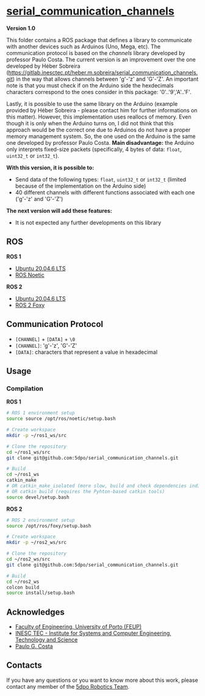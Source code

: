 # [serial_communication_channels](https://github.com/5dpo/serial_communication_channels)

**Version 1.0**

This folder contains a ROS package that defines a library to communicate with
another devices such as Arduinos (Uno, Mega, etc). The communication protocol is
based on the _channels_ library developed by professor Paulo Costa. The current
version is an improvement over the one developed by Héber Sobreira
(https://gitlab.inesctec.pt/heber.m.sobreira/serial_communication_channels.git)
in the way that allows channels between 'g'-'z' and 'G'-'Z'. An important note
is that you must check if on the Arduino side the hexdecimals characters
correspond to the ones consider in this package: '0'..'9','A'..'F'.

Lastly, it is possible to use the same library on the Arduino (example provided
by Héber Sobreira - please contact him for further informations on this matter).
However, this implementation uses reallocs of memory. Even though it is only 
when the Arduino turns on, I did not think that this approach would be the
correct one due to Arduinos do not have a proper memory management system. So,
the one used on the Arduino is the same one developed by professor Paulo Costa.
**Main disadvantage:** the Arduino only interprets fixed-size packets
(specifically, 4 bytes of data: `float`, `uint32_t` or `int32_t`).

**With this version, it is possible to:**

- Send data of the following types: `float`, `uint32_t` or `int32_t`
  (limited because of the implementation on the Arduino side)
- 40 different channels with different functions associated with each one
  ('g'-'z' and 'G'-'Z')

**The next version will add these features:**

- It is not expected any further developments on this library

## ROS

**ROS 1**

- [Ubuntu 20.04.6 LTS](https://releases.ubuntu.com/focal/)
- [ROS Noetic](https://wiki.ros.org/noetic)

**ROS 2**

- [Ubuntu 20.04.6 LTS](https://releases.ubuntu.com/focal/)
- [ROS 2 Foxy](https://docs.ros.org/en/foxy/)

## Communication Protocol

- `[CHANNEL]` + `[DATA]` + `\0`
- `[CHANNEL]`: 'g'-'z', 'G'-'Z'
- `[DATA]`: characters that represent a value in hexadecimal

## Usage

### Compilation

**ROS 1**

```sh
# ROS 1 environment setup
source source /opt/ros/noetic/setup.bash

# Create workspace
mkdir -p ~/ros1_ws/src

# Clone the repository
cd ~/ros1_ws/src
git clone git@github.com:5dpo/serial_communication_channels.git

# Build
cd ~/ros1_ws
catkin_make
# OR catkin_make_isolated (more slow, build and check dependencies individually)
# OR catkin build (requires the Pyhton-based catkin tools)
source devel/setup.bash
```

**ROS 2**

```sh
# ROS 2 environment setup
source /opt/ros/foxy/setup.bash

# Create workspace
mkdir -p ~/ros2_ws/src

# Clone the repository
cd ~/ros2_ws/src
git clone git@github.com:5dpo/serial_communication_channels.git

# Build
cd ~/ros2_ws
colcon build
source install/setup.bash
```

## Acknowledges

- [Faculty of Engineering, University of Porto (FEUP)](https://sigarra.up.pt/feup/en/)
- [INESC TEC - Institute for Systems and Computer Engineering, Technology and Science](https://www.inesctec.pt/en/)
- [Paulo G. Costa](https://github.com/P33a)

## Contacts

If you have any questions or you want to know more about this work, please
contact any member of the [5dpo Robotics Team](https://5dpo.github.io/).
